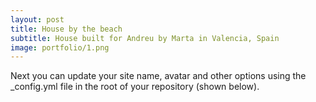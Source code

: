 ```yaml
---
layout: post
title: House by the beach
subtitle: House built for Andreu by Marta in Valencia, Spain
image: portfolio/1.png
---
```


Next you can update your site name, avatar and other options using the \_config.yml file in the root of your repository (shown below).

